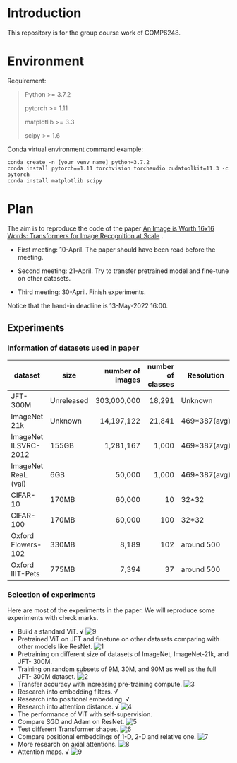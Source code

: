 # Introduction

This repository is for the group course work of COMP6248.

# Environment

Requirement:
> Python >= 3.7.2
>
>pytorch >= 1.11
>
>matplotlib >= 3.3
>
>scipy >= 1.6

Conda virtual environment command example:

```
conda create -n [your_venv_name] python=3.7.2
conda install pytorch==1.11 torchvision torchaudio cudatoolkit=11.3 -c pytorch
conda install matplotlib scipy
```

# Plan

The aim is to reproduce the code of the
paper [An Image is Worth 16x16 Words: Transformers for Image Recognition at Scale](https://openreview.net/forum?id=YicbFdNTTy)
.

* First meeting: 10-April. The paper should have been read before the meeting.

* Second meeting: 21-April. Try to transfer pretrained model and fine-tune on other datasets.

* Third meeting: 30-April. Finish experiments.

Notice that the hand-in deadline is 13-May-2022 16:00.

## Experiments

### Information of datasets used in paper

| dataset              | size       | number of images | number of classes | Resolution   |
|----------------------|------------|-----------------:|------------------:|--------------|
| JFT-300M             | Unreleased |      303,000,000 |            18,291 | Unknown      |
| ImageNet 21k         | Unknown    |       14,197,122 |            21,841 | 469*387(avg) |
| ImageNet ILSVRC-2012 | 155GB      |        1,281,167 |             1,000 | 469*387(avg) |
| ImageNet ReaL (val)  | 6GB        |           50,000 |             1,000 | 469*387(avg) |
| CIFAR-10             | 170MB      |           60,000 |                10 | 32*32        |
| CIFAR-100            | 170MB      |           60,000 |               100 | 32*32        |
| Oxford Flowers-102   | 330MB      |            8,189 |               102 | around 500   |
| Oxford IIIT-Pets     | 775MB      |            7,394 |                37 | around 500   |

### Selection of experiments

Here are most of the experiments in the paper. We will reproduce some experiments with check marks.

* Build a standard ViT. √
  ![9](img/ViT.jpg)
* Pretrained ViT on JFT and finetune on other datasets comparing with other models like ResNet.
  ![1](img/1.png)
* Pretraining on different size of datasets of ImageNet, ImageNet-21k, and JFT- 300M.
* Training on random subsets of 9M, 30M, and 90M as well as the full JFT- 300M dataset.
  ![2](img/2.png)
* Transfer accuracy with increasing pre-training compute.
  ![3](img/3.png)
* Research into embedding filters. √
* Research into positional embedding. √
* Research into attention distance. √
  ![4](img/4.png)
* The performance of ViT with self-supervision.
* Compare SGD and Adam on ResNet.
  ![5](img/5.png)
* Test different Transformer shapes.
  ![6](img/6.png)
* Compare positional embeddings of 1-D, 2-D and relative one.
  ![7](img/7.png)
* More research on axial attentions.
  ![8](img/8.png)
* Attention maps. √
  ![9](img/9.png)

